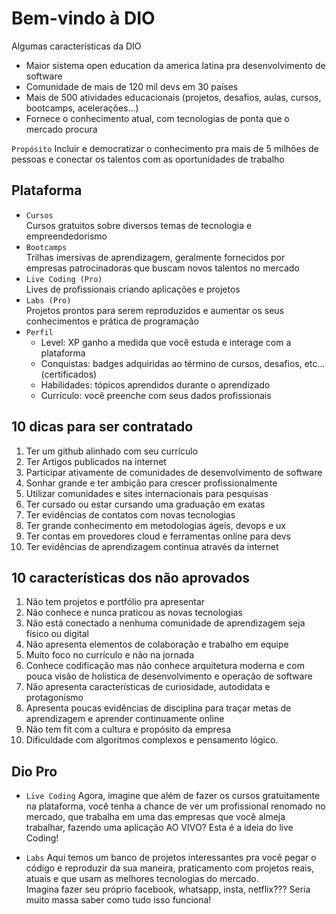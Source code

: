# Bem-vindo à DIO

Algumas características da DIO

- Maior sistema open education da america latina pra desenvolvimento de software
- Comunidade de mais de 120 mil devs em 30 países
- Mais de 500 atividades educacionais (projetos, desafios, aulas, cursos, bootcamps, acelerações...)
- Fornece o conhecimento atual, com tecnologias de ponta que o mercado procura
 
`Propósito` Incluir e democratizar o conhecimento pra mais de 5 milhões de pessoas e conectar os talentos 
  com as oportunidades de trabalho

## Plataforma

- `Cursos`    
  Cursos gratuitos sobre diversos temas de tecnologia e empreendedorismo  
- `Bootcamps`  
  Trilhas imersivas de aprendizagem, geralmente fornecidos por empresas patrocinadoras que buscam novos talentos no
  mercado
- `Live Coding (Pro)`    
    Lives de profissionais criando aplicações e projetos
- `Labs (Pro)`      
    Projetos prontos para serem reproduzidos e aumentar os seus conhecimentos e prática de programação
- `Perfil`  
    - Level: XP ganho a medida que você estuda e interage com a plataforma
    - Conquistas: badges adquiridas ao término de cursos, desafios, etc... (certificados)
    - Habilidades: tópicos aprendidos durante o aprendizado
    - Currículo: você preenche com seus dados profissionais
  
## 10 dicas para ser contratado

1. Ter um github alinhado com seu currículo
1. Ter Artigos publicados na internet
1. Participar ativamente de comunidades de desenvolvimento de software
1. Sonhar grande e ter ambição para crescer profissionalmente
1. Utilizar comunidades e sites internacionais para pesquisas
1. Ter cursado ou estar cursando uma graduação em exatas
1. Ter evidências de contatos com novas tecnologias
1. Ter grande conhecimento em metodologias ágeis, devops e ux
1. Ter contas em provedores cloud e ferramentas online para devs
1. Ter evidências de aprendizagem continua através da internet

## 10 características dos não aprovados

1. Não tem projetos e portfólio pra apresentar
1. Não conhece e nunca praticou as novas tecnologias
1. Não está conectado a nenhuma comunidade de aprendizagem seja físico ou digital
1. Não apresenta elementos de colaboração e trabalho em equipe
1. Muito foco no currículo e não na jornada
1. Conhece codificação mas não conhece arquitetura moderna e com pouca visão de holística de 
desenvolvimento e operação de software
1. Não apresenta características de curiosidade, autodidata e protagonismo
1. Apresenta poucas evidências de disciplina para traçar metas de aprendizagem e aprender continuamente online
1. Não tem fit com a cultura e propósito da empresa
1. Dificuldade com algoritmos complexos e pensamento lógico.

## Dio Pro

- `Live Coding`
  Agora, imagine que além de fazer os cursos gratuitamente na plataforma, você tenha a chance de ver um profissional
  renomado no mercado, que trabalha em uma das empresas que você almeja trabalhar, fazendo uma aplicação AO VIVO?
  Esta é a ideia do live Coding!
  
- `Labs`
Aqui temos um banco de projetos interessantes pra você pegar o código e reproduzir da sua maneira, praticamento
  com projetos reais, atuais e que usam as melhores tecnologias do mercado.  
  Imagina fazer seu próprio facebook, whatsapp, insta, netflix??? Seria muito massa saber como tudo isso funciona!
